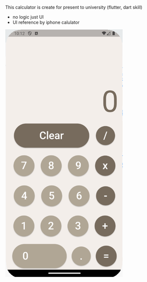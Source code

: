 This calculator is create for present to university (flutter, dart skill)

- no logic just UI
- UI reference by iphone calulator


![preview img](flutter.png)
